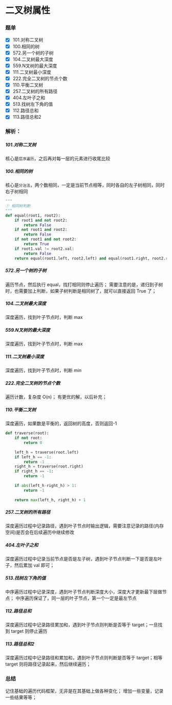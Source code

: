 # 二叉树属性
### 题单
- [x] 101.对称二叉树
- [x] 100.相同的树
- [x] 572.另一个树的子树
- [x] 104.二叉树最大深度
- [x] 559.N叉树的最大深度
- [x] 111.二叉树最小深度
- [x] 222.完全二叉树的节点个数
- [x] 110.平衡二叉树
- [x] 257.二叉树的所有路径
- [x] 404.左叶子之和
- [x] 513.找树左下角的值
- [x] 112.路径总和
- [x] 113.路径总和2

### 解析：
##### 101.对称二叉树
核心是`层序遍历`，之后再对每一层的元素进行收尾比较
##### 100.相同的树
核心是`分治法`，两个数相同，一定是当前节点相等，同时各自的左子树相同，同时右子树相同
```python
"""
① 相同树判断
"""
def equal(root1, root2):
    if root1 and not root2:
        return False
    if not root1 and root2:
        return False
    if not root1 and not root2:
        return True
    if root1.val != root2.val:
        return False
    return equal(root1.left, root2.left) and equal(root1.right, root2.right)
```
##### 572.另一个树的子树
遍历节点，然后执行 equal，找打相同则停止遍历；
需要注意的是，递归到子树时，也需要加上判断，如果子树判断是相同树了，就可以直接返回 True 了；
##### 104.二叉树最大深度
深度遍历，找到叶子节点时，判断 max
##### 559.N叉树的最大深度
深度遍历，找到叶子节点时，判断 max
##### 111.二叉树最小深度
深度遍历，找到叶子节点时，判断 min
##### 222.完全二叉树的节点个数
遍历计数，复杂度 O(n)；
有更优的解，以后补充；
##### 110.平衡二叉树
深度遍历，如果数是平衡的，返回树的高度，否则返回-1
```python
def traverse(root):
    if not root:
        return 0
    
    left_h = traverse(root.left)
    if left_h == -1:
        return -1
    right_h = traverse(root.right)
    if right_h == -1:
        return -1
    
    if abs(left_h-right_h) > 1:
        return -1
    
    return max(left_h, right_h) + 1
```
##### 257.二叉树的所有路径
深度遍历过程中记录路径，遇到叶子节点时输出逻辑，需要注意记录的路径(内存空间)是否会在后续遍历中继续修改
##### 404.左叶子之和
深度遍历过程中记录当前节点是否是左子树，遇到叶子节点判断一下是否是左叶子，然后累加 val 即可；
##### 513.找树左下角的值
中序遍历过程中记录深度，遇到叶子节点判断深度大小，深度大才更新最下层做节点；
中序遍历保证了，同一层的叶子节点，第一个一定是最左节点
##### 112.路径总和
深度遍历过程中记录路径累加和，遇到叶子节点则判断是否等于 target；一旦找到 target 则停止遍历
##### 113.路径总和2
深度遍历过程中记录路径和累加和，遇到叶子节点则判断是否等于 target；相等 target 则将路径记录起来，然后继续遍历；

### 总结
记住基础的遍历代码框架，无非是在其基础上做各种变化；
增加一些变量，记录一些结果等等；